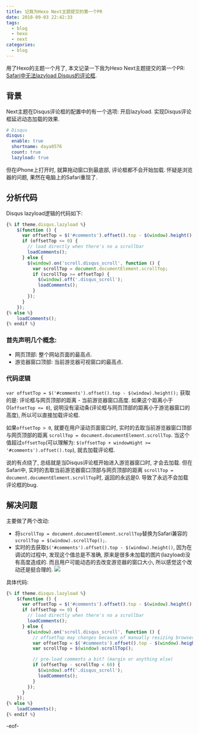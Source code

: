 ```yaml
---
title: 记我为Hexo Next主题提交的第一个PR
date: 2018-09-03 22:42:33
tags:
  - blog
  - hexo
  - next
categories:
  - blog
---
```


用了Hexo的主题一个月了, 本文记录一下我为Hexo Next主题提交的第一个PR: [Safari中无法lazyload Disqus的评论框](https://github.com/theme-next/hexo-theme-next/pull/406). 

<!--more-->

## 背景
Next主题在Disqus评论框的配置中的有一个选项: 开启lazyload. 实现Disqus评论框延迟动态加载的效果. 

```yaml
# Disqus
disqus:
  enable: true
  shortname: daya0576
  count: true
  lazyload: true
```

但在iPhone上打开时, 就算拖动窗口到最底部, 评论框都不会开始加载. 怀疑是浏览器的问题, 果然在电脑上的Safari重现了. 


## 分析代码
Disqus lazyload逻辑的代码如下: 
```js
{% if theme.disqus.lazyload %}
    $(function () {
      var offsetTop = $('#comments').offset().top - $(window).height();
      if (offsetTop <= 0) {
        // load directly when there's no a scrollbar
        loadComments();
      } else {
        $(window).on('scroll.disqus_scroll', function () {
          var scrollTop = document.documentElement.scrollTop;
          if (scrollTop >= offsetTop) {
            $(window).off('.disqus_scroll');
            loadComments();
          }
        });
      }
    });
{% else %}
    loadComments();
{% endif %}
```

### 首先声明几个概念:
- 网页顶部: 整个网站页面的最高点. 
- 游览器窗口顶部: 当前游览器可视窗口的最高点. 

### 代码逻辑
`var offsetTop = $('#comments').offset().top - $(window).height();` 获取的是: 评论框与网页顶部的距离 - 当前游览器窗口高度. 如果这个距离小于0(`offsetTop <= 0`), 说明没有滚动条(评论框与网页顶部的距离小于游览器窗口的高度), 所以可以直接加载评论框.   

如果`offsetTop > 0`, 就要在用户滚动页面窗口时, 实时的去取当前游览器窗口顶部与网页顶部的距离 `scrollTop = document.documentElement.scrollTop`. 当这个值超过`offsetTop`(可以理解为: `$(offsetTop + windowHight >= '#comments').offset().top`), 就去加载评论框. 

说的有点绕了, 总结就是当Disqus评论框开始进入游览器窗口时, 才会去加载. 但在Safari中, 实时的去取当前游览器窗口顶部与网页顶部的距离 `scrollTop = document.documentElement.scrollTop`时, 返回的永远是0. 导致了永远不会加载评论框的bug.


## 解决问题
主要做了两个改动: 
- 将`scrollTop = document.documentElement.scrollTop`替换为Safari兼容的`scrollTop = $(window).scrollTop();`. 
- 实时的去获取`$('#comments').offset().top - $(window).height()`, 因为在调试的过程中, 发现这个值总是不准确, 原来是很多未加载的图片(lazyload)没有高度造成的. 而且用户可能动态的去改变游览器的窗口大小, 所以感觉这个改动还是挺合理的.
![](/images/blog/1800903_hexo_next_first_pr/15359887018737.jpg)


具体代码: 
```js
{% if theme.disqus.lazyload %}
    $(function () {
      var offsetTop = $('#comments').offset().top - $(window).height();
      if (offsetTop <= 0) {
        // load directly when there's no a scrollbar
        loadComments();
      } else {
        $(window).on('scroll.disqus_scroll', function () {
          // offsetTop may changes because of manually resizing browser window or lazy loading images.
          var offsetTop = $('#comments').offset().top - $(window).height();
          var scrollTop = $(window).scrollTop();

          // pre-load comments a bit? (margin or anything else)
          if (offsetTop - scrollTop < 60) {
            $(window).off('.disqus_scroll');
            loadComments();
          }
        });
      }
    });
{% else %}
    loadComments();
{% endif %}
```

-eof-

